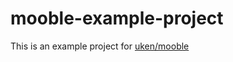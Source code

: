 # mooble-example-project
This is an example project for [uken/mooble](https://github.com/uken/mooble)
